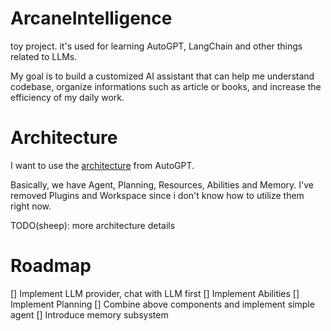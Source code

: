 # ArcaneIntelligence

toy project. it's used for learning AutoGPT, LangChain and other things related to LLMs.

My goal is to build a customized AI assistant that can help me understand codebase, organize informations such as article or books, and increase the efficiency of my daily work.

# Architecture

I want to use the [architecture](https://github.com/Significant-Gravitas/AutoGPT/issues/4770) from AutoGPT.

Basically, we have Agent, Planning, Resources, Abilities and Memory. I've removed Plugins and Workspace since i don't know how to utilize them right now.

TODO(sheep): more architecture details

# Roadmap

[] Implement LLM provider, chat with LLM first
[] Implement Abilities
[] Implement Planning
[] Combine above components and implement simple agent
[] Introduce memory subsystem